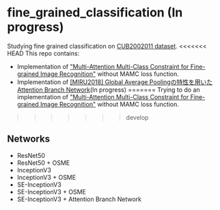 # fine_grained_classification (In progress)
Studying fine grained classification on [CUB2002011 dataset](http://www.vision.caltech.edu/visipedia-data/CUB-200-2011/CUB_200_2011.tgz).
<<<<<<< HEAD
This repo contains:
- Implementation of ["Multi-Attention Multi-Class Constraint for Fine-grained Image Recognition"](https://arxiv.org/abs/1806.05372) without MAMC loss function.
- Implementation of [[MIRU2018] Global Average Poolingの特性を用いたAttention Branch Network](https://www.slideshare.net/greentea1125/miru2018-global-average-poolingattention-branch-network)(In progress)
=======
Trying to do an implementation of ["Multi-Attention Multi-Class Constraint for Fine-grained Image Recognition"](https://arxiv.org/abs/1806.05372) without MAMC loss function.
>>>>>>> develop


## Networks
- ResNet50
- ResNet50 + OSME
- InceptionV3
- InceptionV3 + OSME
- SE-InceptionV3
- SE-InceptionV3 + OSME
- SE-InceptionV3 + Attention Branch Network
